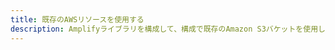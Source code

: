 ```yaml
---
title: 既存のAWSリソースを使用する
description: Amplifyライブラリを構成して、構成で既存のAmazon S3バケットを使用します。
---
```


<inline-fragment platform="android" src="~/lib/storage/fragments/existing-resources.md"></inline-fragment> <inline-fragment platform="ios" src="~/lib/storage/fragments/existing-resources.md"></inline-fragment> <inline-fragment platform="flutter" src="~/lib/storage/fragments/flutter/existing-resources.md"></inline-fragment>